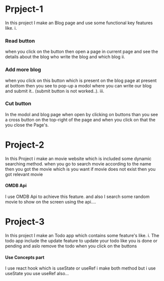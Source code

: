 <h1>Prpject-1</h1>
In this project I make an Blog page and use some functional key features like. 
  i. <h3>Read button</h3>when you click on the button then open a page in current page and see the details about the blog who write the blog and which blog 
  ii.  <h3>Add more blog</h3> when you click on this button which is present on the blog page at present at bottom then you see to pop-up a modol where you can write our blog and submit it..  (submit button is not worked..). 
  iii. <h3>Cut button</h3> In the modol and blog page when open by clicking on buttons than you see a cross button on the top-right of the page and when you click on that the you close the Page's. 


<h1>Project-2</h1>
In this Project i make an movie website which is included some dynamic searching method. 
when you go to search movie according to the name then you got the movie which is you want if movie does not exist then you got relevant movie 

<h4> OMDB Api </h4> I use OMDB Api to achieve this feature. and also I search some random movie to show on the screen using the api.... 


<h1>Project-3</h1> In this project I make an Todo app which contains some feature's like. 
  i. The todo app include the update feature to update your todo like you is done or pending and aslo remove the todo when you click on the buttons 

<h4>Use Concepts part</h4>
I use react hook which is useState or useRef i make both method but i use useState you use useRef also... 
